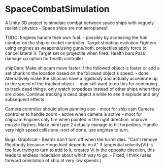 # SpaceCombatSimulation
A Unity 3D project to simulate combat between space ships with vaguely realistic physics - Space ships are not aeroplanes!

TODO:
Engines handle their own fuel. - possibly by accessing the fuel number on the ship or rocket controller.
Target shooting evolution
Fighters - using engines as weapons/using guns/both.
projectiles apply force to cancel lateral V. Target set on projectile when fired.
Health bars
Pass damage up option for health controller

shipCam:
    Make shipcam move faster if the followed object is faster or add a set chunk to the location based on the followed object's speed. - done
        Aternatively make the shipcam have a rigidbody and actually accelerate up to the speed of the tracked object.   - may still want to do this for continuing to track dead things.
    only watch torpedoes instead of other ships when they are close.
    Continue tracking a dead object a while to see it explode and any subsequent effects.

Camera controller should allow panning also - moot for ship cam
Camera controller to handle zoom - active when camera is active - moot for shipcam
Engines only fire when pointed in the right direction.
improve muzzle flashes.
Make mini type 2 actually manage to hit torpedoes.
Handle very high speed collisions -sort of done.
use engines to turn.

Bugs:
Graphical - Beams don't turn off when the turret dies.
"Can't remove Rigidbody because HingeJoint depends on it"
If tangential velocity(Vt) is too low, trying to turn to add to it, creates Vt in the opposite direction, this leads to endless indecision about which way to go. - Fixed, I think (uses forward orientation of ship at very low speeds.)